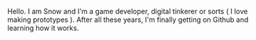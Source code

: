Hello. I am Snow and I'm a game developer, digital tinkerer or sorts ( I love making prototypes ). After all these years, I'm finally getting on Github and learning how it works.
